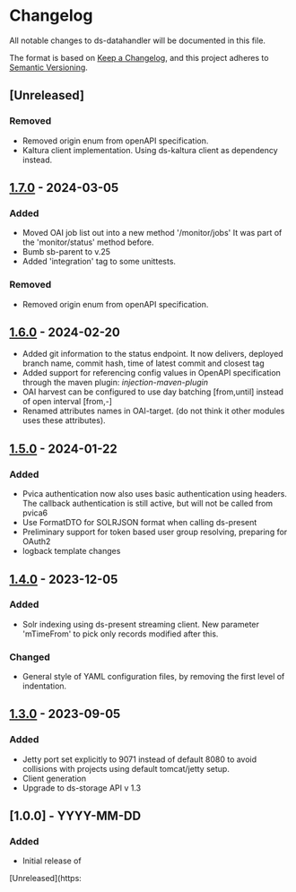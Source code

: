 # Changelog
All notable changes to ds-datahandler will be documented in this file.

The format is based on [Keep a Changelog](https://keepachangelog.com/en/1.0.0/),
and this project adheres to [Semantic Versioning](https://semver.org/spec/v2.0.0.html).

## [Unreleased]



### Removed
- Removed origin enum from openAPI specification.
- Kaltura client implementation. Using ds-kaltura client as dependency instead.

## [1.7.0](https://github.com/kb-dk/ds-datahandler/releases/tag/ds-datahandler-1.7) - 2024-03-05
### Added
- Moved OAI job list out into a new method '/monitor/jobs' It was part of the 'monitor/status' method before.
- Bumb sb-parent to v.25
- Added 'integration' tag to some unittests.

### Removed
- Removed origin enum from openAPI specification.

## [1.6.0](https://github.com/kb-dk/ds-datahandler/releases/tag/ds-datahandler-1.6) - 2024-02-20
- Added git information to the status endpoint. It now delivers, deployed branch name, commit hash, time of latest commit and closest tag
- Added support for referencing config values in OpenAPI specification through the maven plugin: _injection-maven-plugin_
- OAI harvest can be configured to use day batching [from,until] instead of open interval [from,-]
- Renamed attributes names in OAI-target. (do not think it other modules uses these attributes).

## [1.5.0](https://github.com/kb-dk/ds-datahandler/releases/tag/ds-datahandler-1.5) - 2024-01-22
### Added
- Pvica authentication now also uses basic authentication using headers. The callback authentication is still active, but will not be called from pvica6
- Use FormatDTO for SOLRJSON format when calling ds-present
- Preliminary support for token based user group resolving, preparing for OAuth2
- logback template changes

## [1.4.0](https://github.com/kb-dk/ds-datahandler/releases/tag/v1.4.0) - 2023-12-05
### Added
- Solr indexing using ds-present streaming client. New parameter 'mTimeFrom' to pick only records modified after this.

### Changed 
- General style of YAML configuration files, by removing the first level of indentation.



## [1.3.0](https://github.com/kb-dk/ds-datahandler/releases/tag/v1.3.0) - 2023-09-05
### Added

- Jetty port set explicitly to 9071 instead of default 8080 to avoid collisions
  with projects using default tomcat/jetty setup.
- Client generation
- Upgrade to ds-storage API v 1.3

## [1.0.0] - YYYY-MM-DD
### Added

- Initial release of <project>


[Unreleased](https: